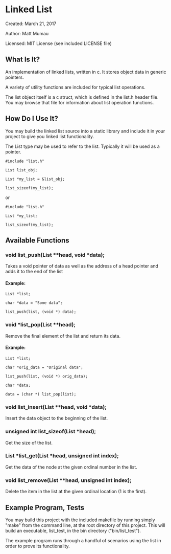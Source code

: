 # Linked List
Created:  March 21, 2017

Author:   Matt Mumau

Licensed: MIT License (see included LICENSE file)

## What Is It?
An implementation of linked lists, written in c. It stores object data in 
generic pointers.

A variety of utility functions are included for typical list operations.

The list object itself is a c struct, which is defined in the list.h header 
file. You may browse that file for information about list operation functions.

## How Do I Use It?
You may build the linked list source into a static library and include it in
your project to give you linked list functionality. 

The List type may be used to refer to the list. Typically it will be used as a
pointer.

`#include "list.h"`

`List list_obj;`

`List *my_list = &list_obj;`

`list_sizeof(my_list);`

or

`#include "list.h"`

`List *my_list;`

`list_sizeof(my_list);`


## Available Functions

### void list_push(List **head, void *data);
Takes a void pointer of data as well as the address of a head pointer and adds
it to the end of the list

#### Example:

`List *list;`

`char *data = "Some data";`

`list_push(list, (void *) data);`

### void *list_pop(List **head);
Remove the final element of the list and return its data.

#### Example:

`List *list;`

`char *orig_data = "Original data";`

`list_push(list, (void *) orig_data);`

`char *data;`

`data = (char *) list_pop(list);`

### void list_insert(List **head, void *data);
Insert the data object to the beginning of the list.

### unsigned int list_sizeof(List *head);
Get the size of the list.

### List *list_get(List *head, unsigned int index);
Get the data of the node at the given ordinal number in the list.

### void list_remove(List **head, unsigned int index);
Delete the item in the list at the given ordinal location (1 is the first).

## Example Program, Tests
You may build this project with the included makefile by running simply "make"
from the command line, at the root directory of this project. This will build
an executable, list_test, in the bin directory ("bin/list_test").

The example program runs through a handful of scenarios using the list in order
to prove its functionality.



